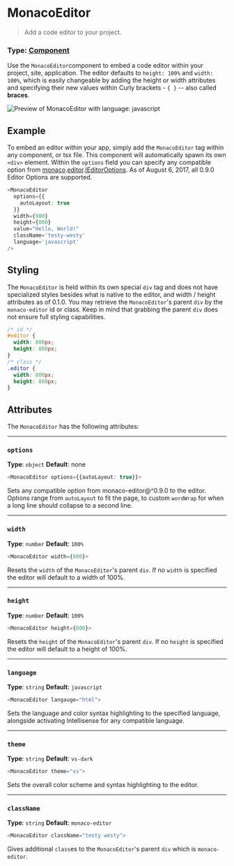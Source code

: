 # MonacoEditor

> Add a code editor to your project.

### Type: [Component](../Glossary.md)

Use the `MonacoEditor`component to embed a code editor within your project, site, application. The editor defaults to `height: 100%` and `width: 100%`, which is easily changeable by adding the height or width attributes and specifying their new values within Curly brackets - `{ }` -- also called **braces**.

![Preview of MonacoEditor with language: javascript](https://image.prntscr.com/image/vXk-6kRvTR61SQaL8O7Brw.png)

## Example
To embed an editor within your app, simply add the `MonacoEditor` tag within any component, or tsx file. This component will automatically spawn its own `<div>` element. Within the `options` field you can specify any compatible option from [monaco](https://microsoft.github.io/monaco-editor/api/index.html).[editor](https://microsoft.github.io/monaco-editor/api/modules/monaco.editor.html).[IEditorOptions](https://microsoft.github.io/monaco-editor/api/interfaces/monaco.editor.ieditoroptions.html). As of August 6, 2017, all 0.9.0 Editor Options are supported.

```ts
<MonacoEditor 
  options={{
    autoLayout: true
  }}
  width={900} 
  height={800} 
  value="Hello, World!" 
  className='testy-westy' 
  language='javascript'
/>
```

## Styling
The `MonacoEditor` is held within its own special `div` tag and does not have specialized styles besides what is native to the editor, and width / height attributes as of 0.1.0. You may retrieve the `MonacoEditor`'s parent `div` by the `monaco-editor` id or class. Keep in mind that grabbing the parent `div` does not ensure full styling capabilities.

```css
/* id */
#editor {
  width: 800px;
  height: 800px;
}
/* class */
.editor {
  width: 800px;
  height: 800px;
}
```

## Attributes
The `MonacoEditor` has the following attributes:

---

### `options`
**Type**: `object`
**Default**: none

```ts
<MonacoEditor options={{autoLayout: true}}>
```
Sets any compatible option from monaco-editor@^0.9.0 to the editor. Options range from `autoLayout` to fit the page, to custom `wordWrap` for when a long line should collapse to a second line.

---

### `width`
**Type**: `number`
**Default**: `100%`

```ts
<MonacoEditor width={800}>
```
Resets the `width` of the `MonacoEditor`'s parent `div`. If no `width` is specified the editor will default to a width of 100%.

---

### `height`
**Type**: `number`
**Default**: `100%`

```ts
<MonacoEditor height={800}>
```
Resets the `height` of the `MonacoEditor`'s parent `div`. If no `height` is specified the editor will default to a height of 100%.

---

### `language`
**Type**: `string`
**Default**: `javascript`

```ts
<MonacoEditor langauge="html">
```
Sets the language and color syntax highlighting to the specified language, alongside activating Intellisense for any compatible language.

---

### `theme`
**Type**: `string`
**Default**: `vs-dark`

```ts
<MonacoEditor theme="vs">
```
Sets the overall color scheme and syntax highlighting to the editor.

---

### `className`
**Type**: `string`
**Default**: `monaco-editor`

```ts
<MonacoEditor className="testy westy">
```
Gives additional `class`es to the `MonacoEditor`'s parent `div` which is `monaco-editor`.
